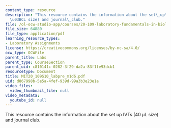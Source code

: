 ```yaml
---
content_type: resource
description: "This resource contains the information about the set\_up\_IVTs (40\_\
  \u03BCL size) and journal\_club."
file: /ol-ocw-studio-app/courses/20-109-laboratory-fundamentals-in-biological-engineering-spring-2010/d867998b5e5a4fef939d99a3b3e23e1a_MIT20_109S10_labpre_m1d6.pdf
file_size: 64880
file_type: application/pdf
learning_resource_types:
- Laboratory Assignments
license: https://creativecommons.org/licenses/by-nc-sa/4.0/
ocw_type: OCWFile
parent_title: Labs
parent_type: CourseSection
parent_uid: c810141c-0282-3f29-da2a-83f1fe93dcb1
resourcetype: Document
title: MIT20_109S10_labpre_m1d6.pdf
uid: d867998b-5e5a-4fef-939d-99a3b3e23e1a
video_files:
  video_thumbnail_file: null
video_metadata:
  youtube_id: null
---
```

This resource contains the information about the set up IVTs (40 μL size) and journal club.